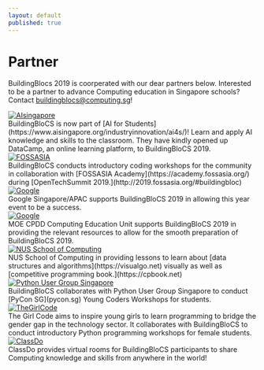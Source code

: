 ```yaml
---
layout: default
published: true
---
```

# Partner
BuildingBlocs 2019 is coorperated with our dear partners below.
Interested to be a partner to advance Computing education in Singapore schools? Contact [buildingblocs@computing.sg](mailto:buildingblocs@computing.sg)!

	
<section class="organisers">
	<a href="https://www.aisingapore.org ">
		<img src="{{ site.baseurl }}/assets/img/partner/aisingapore.png " title="AIsingapore" />
	</a>
</section>
BuildingBloCS is now part of [AI for Students](https://www.aisingapore.org/industryinnovation/ai4s/)! Learn and apply AI knowledge and skills to the classroom. They have kindly opened up DataCamp, an online learning platform, to BuildingBloCS 2019.

<section class="organisers">
	<a href="https://2019.fossasia.org/#buildingblocs ">
		<img src="{{ site.baseurl }}/assets/img/partner/fossasia.png " title="FOSSASIA" />
	</a>
</section>
BuildingBloCS conducts introductory coding workshops for the community in collaboration with [FOSSASIA Academy](https://academy.fossasia.org/) during [OpenTechSummit 2019.](http://2019.fossasia.org/#buildingbloc)

<section class="organisers">
	<a href="https://google.com.sg">
		<img src="{{ site.baseurl }}/assets/img/partner/google.png " title="Google" />
	</a>
</section>
Google Singapore/APAC supports BuildingBloCS 2019 in allowing this year event to be a success.

<section class="organisers">
	<a href="https://www.moe.gov.sg/">
		<img src="{{ site.baseurl }}/assets/img/partner/moe.png " title="Google" />
	</a>
</section>
MOE CPDD Computing Education Unit supports BuildingBloCS 2019 in providing the relevant resources to allow for the smooth preparation of BuildingBloCS 2019.

<section class="organisers">
	<a href="https://www.comp.nus.edu.sg/">
		<img src="{{ site.baseurl }}/assets/img/partner/nussoc.png " title="NUS School of Computing" />
	</a>
</section>
NUS School of Computing in providing lessons to learn about [data structures and algorithms](https://visualgo.net) visually as well as [competitive programming book.](https://cpbook.net)

<section class="organisers">
	<a href="http://pugs.org.sg">
		<img src="{{ site.baseurl }}/assets/img/partner/pyusergrp.png " title="Python User Group Singapore" />
	</a>
</section>
BuildingBloCS collaborates with Python User Group Singapore to conduct [PyCon SG](pycon.sg) Young Coders Workshops for students.


<section class="organisers">
	<a href="http://thegirlcode.co">
		<img src="{{ site.baseurl }}/assets/img/partner/thegirlcode.png " title="TheGirlCode" />
	</a>
</section>
The Girl Code aims to inspire young girls to learn programming to bridge the gender gap in the technology sector. It collaborates with BuildingBloCS to conduct introductory Python programming workshops for female students.

<section class="organisers">
	<a href="https://classdo.com/en/">
		<img src="{{ site.baseurl }}/assets/img/partner/classdo.PNG " title="ClassDo" />
	</a>
</section>
ClassDo provides virtual rooms for BuildingBloCS participants to share Computing knowledge and skills from anywhere in the world!



